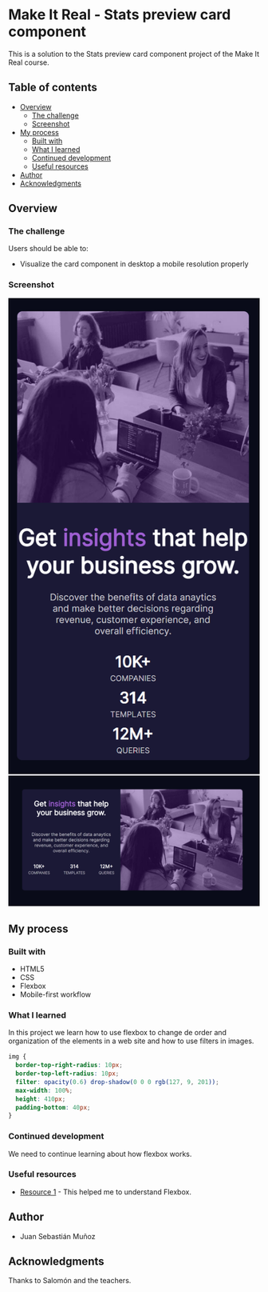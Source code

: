 # Make It Real - Stats preview card component

This is a solution to the Stats preview card component project of the Make It Real course.

## Table of contents

- [Overview](#overview)
  - [The challenge](#the-challenge)
  - [Screenshot](#screenshot)
- [My process](#my-process)
  - [Built with](#built-with)
  - [What I learned](#what-i-learned)
  - [Continued development](#continued-development)
  - [Useful resources](#useful-resources)
- [Author](#author)
- [Acknowledgments](#acknowledgments)


## Overview

### The challenge

Users should be able to:

- Visualize the card component in desktop a mobile resolution properly

### Screenshot

![](./screenshots/mobile.png)
![](./screenshots/desktop.png)

## My process

### Built with

- HTML5
- CSS
- Flexbox
- Mobile-first workflow

### What I learned

In this project we learn how to use flexbox to change de order and organization of the elements in a web site and how to use filters in images.

```css
img {
  border-top-right-radius: 10px;
  border-top-left-radius: 10px;
  filter: opacity(0.6) drop-shadow(0 0 0 rgb(127, 9, 201));
  max-width: 100%;
  height: 410px;
  padding-bottom: 40px;
}
```


### Continued development

We need to continue learning about how flexbox works.

### Useful resources

- [Resource 1](https://css-tricks.com/snippets/css/a-guide-to-flexbox/) - This helped me to understand Flexbox.

## Author

- Juan Sebastián Muñoz


## Acknowledgments

Thanks to Salomón and the teachers.
